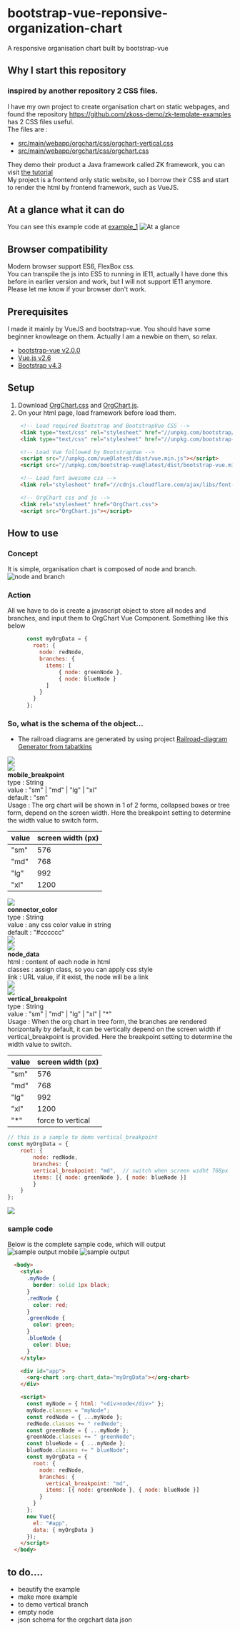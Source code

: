 # bootstrap-vue-reponsive-organization-chart
A responsive organisation chart built by bootstrap-vue
## Why I start this repository
### inspired by another repository 2 CSS files.
I have my own project to create organisation chart on static webpages, and found the repository  https://github.com/zkoss-demo/zk-template-examples has 2 CSS files useful.  
The files are :  
- [src/main/webapp/orgchart/css/orgchart-vertical.css](https://github.com/zkoss-demo/zk-template-examples/blob/master/src/main/webapp/orgchart/css/orgchart-vertical.css)
- [src/main/webapp/orgchart/css/orgchart.css](https://github.com/zkoss-demo/zk-template-examples/blob/master/src/main/webapp/orgchart/css/orgchart.css)

They demo their product a Java framework called ZK framework, you can visit [the tutorial](https://dzone.com/articles/css-flex-based-orgchart-with-zk)  
My project is a frontend only static website, so I borrow their CSS and start to render the html by frontend framework, such as VueJS.


## At a glance what it can do
You can see this example code at [example_1](examples/example_1)
![At a glance](doc/images/glance.gif)

## Browser compatibility
Modern browser support ES6, FlexBox css.  
You can transpile the js into ES5 to running in IE11, actually I have done this before in earlier version and work, but I will not support IE11 anymore.  
Please let me know if your browser don't work.

## Prerequisites
I made it mainly by VueJS and bootstrap-vue. You should have some beginner knowleage on them. Actually I am a newbie on them, so relax.
- [bootstrap-vue v2.0.0](https://bootstrap-vue.js.org/)
- [Vue.js v2.6](https://vuejs.org/)
- [Bootstrap v4.3](https://getbootstrap.com/)

## Setup
1. Download [OrgChart.css](src/OrgChart.css) and [OrgChart.js](src/OrgChart.js).
2. On your html page, load framework before load them.
```html
    <!-- Load required Bootstrap and BootstrapVue CSS -->
    <link type="text/css" rel="stylesheet" href="//unpkg.com/bootstrap/dist/css/bootstrap.min.css" />
    <link type="text/css" rel="stylesheet" href="//unpkg.com/bootstrap-vue@latest/dist/bootstrap-vue.min.css" />

    <!-- Load Vue followed by BootstrapVue -->
    <script src="//unpkg.com/vue@latest/dist/vue.min.js"></script>
    <script src="//unpkg.com/bootstrap-vue@latest/dist/bootstrap-vue.min.js"></script>

    <!-- Load font awesome css -->
    <link rel="stylesheet" href="//cdnjs.cloudflare.com/ajax/libs/font-awesome/5.11.2/css/all.min.css"> 

    <!-- OrgChart css and js -->
    <link rel="stylesheet" href="OrgChart.css">
    <script src="OrgChart.js"></script>    
```

## How to use
### Concept
It is simple, organisation chart is composed of node and branch.  
![node and branch](doc/images/concept1.png)
### Action
All we have to do is create a javascript object to store all nodes and branches, and input them to OrgChart Vue Component. Something like this below  
```javascript
      const myOrgData = {
        root: {
          node: redNode,
          branches: {
            items: [
                { node: greenNode },
                { node: blueNode }
            ]
          }
        }
      };
```
### So, what is the schema of the object...
* The railroad diagrams are generated by using project [Railroad-diagram Generator from tabatkins](https://github.com/tabatkins/railroad-diagrams)

![](doc/railroad_diagram/orgChart_data.png)  
![](doc/railroad_diagram/mobile_breakpoint.png)  
**mobile_breakpoint**  
type : String  
value : "sm" | "md" | "lg" | "xl"  
default : "sm"  
Usage : The org chart will be shown in 1 of 2 forms, collapsed boxes or tree form, depend on the screen width. Here the breakpoint setting to determine the width value to switch form.  

value|screen width (px)
---|---
"sm" | 576
"md" | 768
"lg" | 992
"xl" | 1200

![](doc/images/mobile_breakpoint.gif)  
**connector_color**  
type : String  
value : any css color value in string  
default : "#cccccc"  
![](doc/railroad_diagram/branch_data.png)  
![](doc/railroad_diagram/node_data.png)  
**node_data**  
html : content of each node in html   
classes : assign class, so you can apply css style   
link : URL value, if it exist, the node will be a link    
![](doc/railroad_diagram/branches_data.png)  
![](doc/railroad_diagram/vertical_breakpoint.png)  
**vertical_breakpoint**  
type : String  
value : "sm" | "md" | "lg" | "xl" | "*"  
Usage : When the org chart in tree form, the branches are rendered horizontally by default, it can be vertically depend on the screen width if vertical_breakpoint is provided. Here the breakpoint setting to determine the width value to switch.  

value|screen width (px)
---|---
"sm" | 576
"md" | 768
"lg" | 992
"xl" | 1200
"*"  | force to vertical

```javascript
// this is a sample to demo vertical_breakpoint
const myOrgData = {
    root: {
        node: redNode,
        branches: {
        vertical_breakpoint: "md",  // switch when screen widht 768px
        items: [{ node: greenNode }, { node: blueNode }]
        }
    }
};
```
![](doc/images/vertical_breakpoint.gif)  
### sample code
Below is the complete sample code, which will output  
![sample output mobile](doc/images/sample_output_mobile.png) ![sample output](doc/images/sample_output.png)  
```html
  <body>
    <style>
      .myNode {
        border: solid 1px black;
      }
      .redNode {
        color: red;
      }
      .greenNode {
        color: green;
      }
      .blueNode {
        color: blue;
      }
    </style>

    <div id="app">
      <org-chart :org-chart_data="myOrgData"></org-chart>
    </div>

    <script>
      const myNode = { html: "<div>node</div>" };
      myNode.classes = "myNode";
      const redNode = { ...myNode };
      redNode.classes += " redNode";
      const greenNode = { ...myNode };
      greenNode.classes += " greenNode";
      const blueNode = { ...myNode };
      blueNode.classes += " blueNode";
      const myOrgData = {
        root: {
          node: redNode,
          branches: {
            vertical_breakpoint: "md",
            items: [{ node: greenNode }, { node: blueNode }]
          }
        }
      };
      new Vue({
        el: "#app",
        data: { myOrgData }
      });
    </script>
  </body>
```
## to do....
+ beautify the example
+ make more example
+ to demo vertical branch
+ empty node
+ json schema for the orgchart data json


